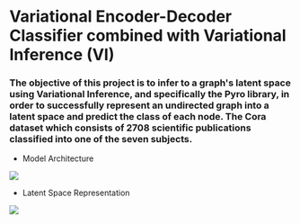 # Variational Encoder-Decoder Classifier combined with Variational Inference (VI)

### The objective of this project is to infer to a graph's latent space using Variational Inference, and specifically the Pyro library, in order to successfully represent an undirected graph into a latent space and predict the class of each node. The Cora dataset which consists of 2708 scientific publications classified into one of the seven subjects.

- Model Architecture 

![](assets/impact.png)    

- Latent Space Representation

![](assets/impact.png)    
